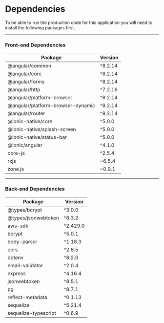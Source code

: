 # Dependencies

To be able to run the production code for this application you will need to install the following packages first.

---

### Front-end Dependencies

| Package                           | Version |
| --------------------------------- | ------- |
| @angular/common                   | ^8.2.14 |
| @angular/core                     | ^8.2.14 |
| @angular/forms                    | ^8.2.14 |
| @angular/http                     | ^7.2.16 |
| @angular/platform-browser         | ^8.2.14 |
| @angular/platform-browser-dynamic | ^8.2.14 |
| @angular/router                   | ^8.2.14 |
| @ionic-native/core                | ^5.0.0  |
| @ionic-native/splash-screen       | ^5.0.0  |
| @ionic-native/status-bar          | ^5.0.0  |
| @ionic/angular                    | ^4.1.0  |
| core-js                           | ^2.5.4  |
| rxjs                              | ~6.5.4  |
| zone.js                           | ~0.9.1  |

---

### Back-end Dependencies

| Package              | Version  |
| -------------------- | -------- |
| @types/bcrypt        | ^3.0.0   |
| @types/jsonwebtoken  | ^8.3.2   |
| aws-sdk              | ^2.429.0 |
| bcrypt               | ^5.0.1   |
| body-parser          | ^1.18.3  |
| cors                 | ^2.8.5   |
| dotenv               | ^8.2.0   |
| email-validator      | ^2.0.4   |
| express              | ^4.16.4  |
| jsonwebtoken         | ^8.5.1   |
| pg                   | ^8.7.1   |
| reflect-metadata     | ^0.1.13  |
| sequelize            | ^5.21.4  |
| sequelize-typescript | ^0.6.9   |
